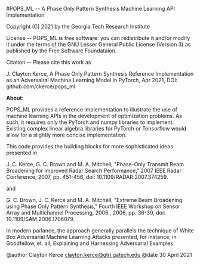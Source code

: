 #POPS_ML -- A Phase Only Pattern Synthesis Machine Learning API Implementation   

Copyright (C) 2021 by the Georgia Tech Research Institute

License --  POPS_ML is free software: you can redistribute it and/or modify it 
under the terms of the GNU Lesser General Public License (Version 3) as published by the
Free Software Foundataion.

Citation -- Please cite this work as

J. Clayton Kerce, A Phase Only Pattern Synthesis Reference Implementation as an Adversairal 
Machine Learning Model in PyTorch, Apr 2021, DOI: github.com/ckerce/pops_ml


**About:** 

POPS_ML provides a reference implementation to illustrate the use of
machine learning APIs in the development of optimization problems.  As such,
it requires only the PyTorch and numpy libraries to implement.  Existing complex
linear algebra libraries for PyTorch or Tensorflow would allow for a slightly 
more concise implementation.

This code provides the building blocks for more sophisticated ideas presented in

J. C. Kerce, G. C. Brown and M. A. Mitchell, "Phase-Only Transmit Beam Broadening for Improved Radar Search Performance," 2007 IEEE Radar Conference, 2007, pp. 451-456, doi: 10.1109/RADAR.2007.374259.

and

G. C. Brown, J. C. Kerce and M. A. Mitchell, "Extreme Beam Broadening using Phase Only Pattern Synthesis," Fourth IEEE Workshop on Sensor Array and Multichannel Processing, 2006., 2006, pp. 36-39, doi: 10.1109/SAM.2006.1706079.

In modern parlance, the approach generally parallels the technique of White Box Adversarial Machine Learning Attacks presented, for instance, in Goodfellow, et. all, Explaining and Harnessing Adversarial Examples


@author Clayton Kerce <clayton.kerce@gtri.gatech.edu>
@date   30 April 2021

